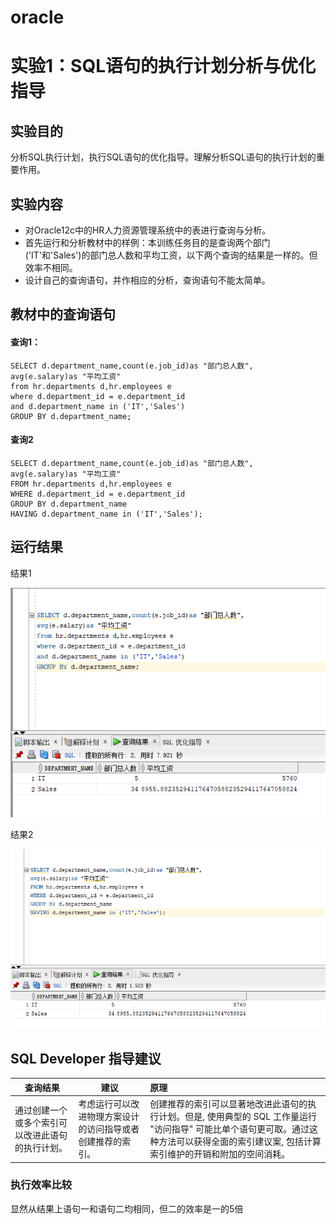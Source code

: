 #                                          oracle

# 实验1：SQL语句的执行计划分析与优化指导

## 实验目的

分析SQL执行计划，执行SQL语句的优化指导。理解分析SQL语句的执行计划的重要作用。

## 实验内容

- 对Oracle12c中的HR人力资源管理系统中的表进行查询与分析。
- 首先运行和分析教材中的样例：本训练任务目的是查询两个部门('IT'和'Sales')的部门总人数和平均工资，以下两个查询的结果是一样的。但效率不相同。
- 设计自己的查询语句，并作相应的分析，查询语句不能太简单。

## 教材中的查询语句

#### 查询1：

```
SELECT d.department_name,count(e.job_id)as "部门总人数",
avg(e.salary)as "平均工资"
from hr.departments d,hr.employees e
where d.department_id = e.department_id
and d.department_name in ('IT','Sales')
GROUP BY d.department_name;
```

#### 查询2

```
SELECT d.department_name,count(e.job_id)as "部门总人数",
avg(e.salary)as "平均工资"
FROM hr.departments d,hr.employees e
WHERE d.department_id = e.department_id
GROUP BY d.department_name
HAVING d.department_name in ('IT','Sales');
```







## 运行结果

结果1



![pict1_res](pict1_res.png)



结果2

![pict2_res](pict2_res.png)



## SQL Developer 指导建议

| 查询结果                                         | 建议                                                       | 原理                                                         |
| ------------------------------------------------ | ---------------------------------------------------------- | :----------------------------------------------------------- |
| 通过创建一个或多个索引可以改进此语句的执行计划。 | 考虑运行可以改进物理方案设计的访问指导或者创建推荐的索引。 | 创建推荐的索引可以显著地改进此语句的执行计划。但是, 使用典型的 SQL 工作量运行 "访问指导" 可能比单个语句更可取。通过这种方法可以获得全面的索引建议案, 包括计算索引维护的开销和附加的空间消耗。 |

### 执行效率比较

显然从结果上语句一和语句二均相同，但二的效率是一的5倍





